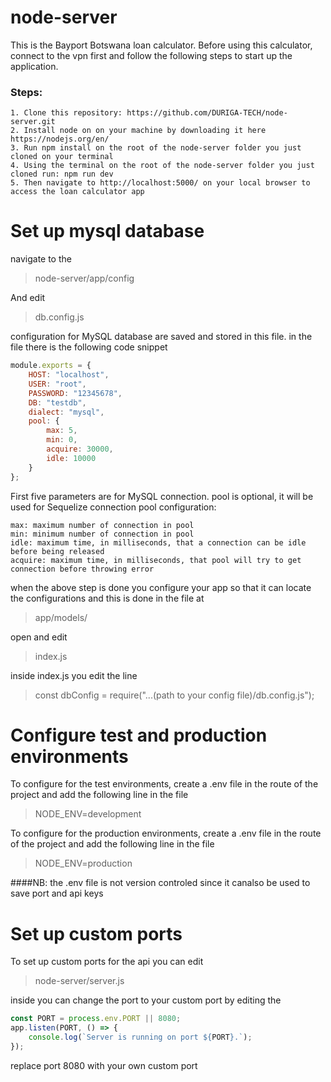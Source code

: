# node-server

This is the Bayport Botswana loan calculator. Before using this calculator, connect to the vpn first and follow the
following steps to start up the application.

### Steps:

```text
1. Clone this repository: https://github.com/DURIGA-TECH/node-server.git
2. Install node on on your machine by downloading it here https://nodejs.org/en/
3. Run npm install on the root of the node-server folder you just cloned on your terminal
4. Using the terminal on the root of the node-server folder you just cloned run: npm run dev
5. Then navigate to http://localhost:5000/ on your local browser to access the loan calculator app
```

# Set up mysql database

navigate to the
> node-server/app/config

And edit

> db.config.js

configuration for MySQL database are saved and stored in this file. in the file there is the following code snippet

```javascript
module.exports = {
    HOST: "localhost",
    USER: "root",
    PASSWORD: "12345678",
    DB: "testdb",
    dialect: "mysql",
    pool: {
        max: 5,
        min: 0,
        acquire: 30000,
        idle: 10000
    }
};
```

First five parameters are for MySQL connection. pool is optional, it will be used for Sequelize connection pool
configuration:

```
max: maximum number of connection in pool
min: minimum number of connection in pool
idle: maximum time, in milliseconds, that a connection can be idle before being released
acquire: maximum time, in milliseconds, that pool will try to get connection before throwing error
```

when the above step is done you configure your app so that it can locate the configurations and this is done in the file
at
> app/models/

open and edit
> index.js

inside index.js you edit the line

> const dbConfig = require("...(path to your config file)/db.config.js");

# Configure test and production environments

To configure for the test environments, create a .env file in the route of the project and add the
following line in the file

>NODE_ENV=development

To configure for the production environments, create a .env file in the route of the project and add the
following line in the file

>NODE_ENV=production

####NB: the .env file is not version controled since it canalso be used to save port and api keys

# Set up custom ports

To set up custom ports for the api you can edit
> node-server/server.js

inside you can change the port to your custom port by editing the

```javascript
const PORT = process.env.PORT || 8080;
app.listen(PORT, () => {
    console.log(`Server is running on port ${PORT}.`);
});
```

replace port 8080 with your own custom port